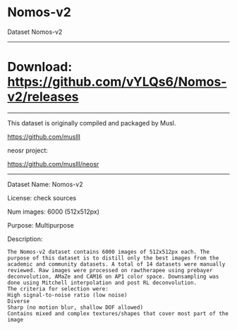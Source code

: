 # Nomos-v2
Dataset Nomos-v2

---

# Download: https://github.com/vYLQs6/Nomos-v2/releases

---

This dataset is originally compiled and packaged by Musl.

https://github.com/muslll

neosr project:

https://github.com/muslll/neosr

---

Dataset Name: Nomos-v2

License: check sources

Num images: 6000 (512x512px)

Purpose: Multipurpose

Description:
```
The Nomos-v2 dataset contains 6000 images of 512x512px each. The purpose of this dataset is to distill only the best images from the academic and community datasets. A total of 14 datasets were manually reviewed. Raw images were processed on rawtherapee using prebayer deconvolution, AMaZe and CAM16 on AP1 color space. Downsampling was done using Mitchell interpolation and post RL deconvolution.
The criteria for selection were:
High signal-to-noise ratio (low noise)
Diverse
Sharp (no motion blur, shallow DOF allowed)
Contains mixed and complex textures/shapes that cover most part of the image
```
